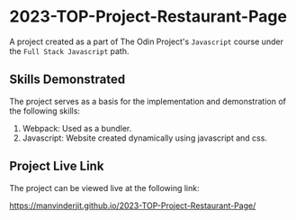 # 2023-TOP-Project-Restaurant-Page

A project created as a part of The Odin Project's `Javascript` course under the `Full Stack Javascript` path.

## Skills Demonstrated

The project serves as a basis for the implementation and demonstration of the following skills:

1. Webpack: Used as a bundler.
2. Javascript: Website created dynamically using javascript and css.

## Project Live Link

The project can be viewed live at the following link:

https://manvinderjit.github.io/2023-TOP-Project-Restaurant-Page/